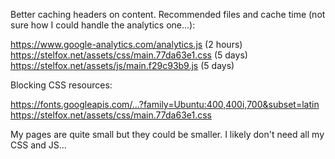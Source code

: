 Better caching headers on content. Recommended files and cache time (not sure how I could handle the analytics one...):

https://www.google-analytics.com/analytics.js (2 hours)
https://stelfox.net/assets/css/main.77da63e1.css (5 days)
https://stelfox.net/assets/js/main.f29c93b9.js (5 days)

Blocking CSS resources:

https://fonts.googleapis.com/…?family=Ubuntu:400,400i,700&subset=latin
https://stelfox.net/assets/css/main.77da63e1.css

My pages are quite small but they could be smaller. I likely don't need all my
CSS and JS...
